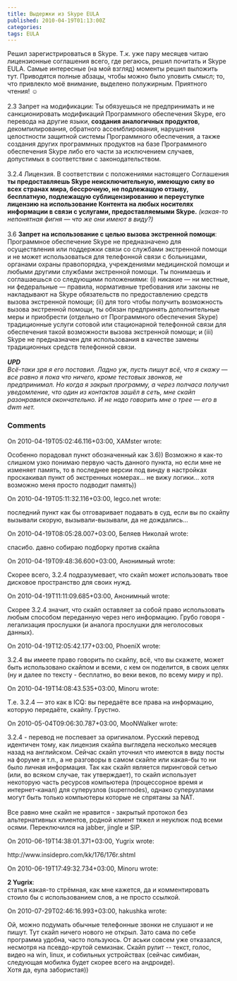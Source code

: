 ```yaml
---
title: Выдержки из Skype EULA
published: 2010-04-19T01:13:00Z
categories: 
tags: EULA
---
```


Решил зарегистрироваться в Skype. Т.к. уже пару месяцев читаю лицензионные соглашения всего, где регаюсь, решил почитать и Skype EULA. Самые интересные (на мой взгляд) моменты решил выложить тут. Приводятся полные абзацы, чтобы можно было уловить смысл; то, что привлекло моё внимание, выделено полужирным. Приятного чтения! ☺<br /><a name='more'></a><br />2.3 Запрет на модификации: Ты обязуешься не предпринимать и не санкционировать модификаций Программного обеспечения Skype, его перевода на другие языки, <b>создания аналогичных продуктов</b>, декомпилирования, обратного ассемблирования, нарушения целостности защитной системы Программного обеспечения, а также создания других программных продуктов на базе Программного обеспечения Skype либо его части за исключением случаев, допустимых в соответствии с законодательством.<br /><br />3.2.4 Лицензия. В соответствии с положениями настоящего Соглашения <b>ты предоставляешь Skype неисключительную, имеющую силу во всех странах мира, бессрочную, не подлежащую отзыву, бесплатную, подлежащую сублицензированию и переуступке лицензию на использование Контента на любых носителях информации в связи с услугами, предоставляемыми Skype.</b> <i>(какая-то непонятная фигня — что же они имеют в виду?)</i><br /><br />3.6 <b>Запрет на использование с целью вызова экстренной помощи</b>: Программное обеспечение Skype не предназначено для осуществления или поддержки связи со службами экстренной помощи и не может использоваться для телефонной связи с больницами, органами охраны правопорядка, учреждениями медицинской помощи и любыми другими службами экстренной помощи. Ты понимаешь и соглашаешься со следующими положениями: (i) никакие — ни местные, ни федеральные — правила, нормативные требования или законы не накладывают на Skype обязательств по предоставлению средств вызова экстренной помощи; (ii) для того чтобы получить возможность вызова экстренной помощи, ты обязан предпринять дополнительные меры и приобрести (отдельно от Программного обеспечения Skype) традиционные услуги сотовой или стационарной телефонной связи для обеспечения такой возможности вызова экстренной помощи; и (iii) Skype не предназначен для использования в качестве замены традиционных средств телефонной связи.<br /><br /><i><b>UPD</b><br />Всё-таки зря я его поставил. Ладно уж, пусть пишут всё, что я скажу — все равно я пока что ничего, кроме тестовых звонков, не предпринимал. Но когда я закрыл программу, а через полчаса получил уведомление, что один из контактов зашёл в сеть, мне скайп разонравился окончательно. И не надо говорить мне о трее — его в dwm нет.</i>

<h3 id='hakyll-convert-comments-title'>Comments</h3>
<div class='hakyll-convert-comment'>
<p class='hakyll-convert-comment-date'>On 2010-04-19T05:02:46.116+03:00, XAMster wrote:</p>
<p class='hakyll-convert-comment-body'>
Особенно порадовал пункт обозначенный как 3.6)) Возможно я как-то слишком узко понимаю первую часть данного пункта, но если мне не изменяет память, то в последнее версии под винду в настройках проскакивал пункт об экстренных номерах... не вижу логики... хотя возможно меня просто подводит память))
</p>
</div>

<div class='hakyll-convert-comment'>
<p class='hakyll-convert-comment-date'>On 2010-04-19T05:11:32.116+03:00, legco.net wrote:</p>
<p class='hakyll-convert-comment-body'>
последний пункт как бы отговаривает подавать в суд, если вы по скайпу вызывали скорую, вызывали-вызывали, да не дождались...
</p>
</div>

<div class='hakyll-convert-comment'>
<p class='hakyll-convert-comment-date'>On 2010-04-19T08:05:28.007+03:00, Беляев Николай wrote:</p>
<p class='hakyll-convert-comment-body'>
спасибо. давно собираю подборку против скайпа
</p>
</div>

<div class='hakyll-convert-comment'>
<p class='hakyll-convert-comment-date'>On 2010-04-19T09:48:36.600+03:00, Анонимный wrote:</p>
<p class='hakyll-convert-comment-body'>
Скорее всего, 3.2.4 подразумевает, что скайп может использовать твое дисковое пространство для своих нужд.
</p>
</div>

<div class='hakyll-convert-comment'>
<p class='hakyll-convert-comment-date'>On 2010-04-19T11:11:09.685+03:00, Анонимный wrote:</p>
<p class='hakyll-convert-comment-body'>
Скорее 3.2.4 значит, что скайп оставляет за собой право использовать любым способом переданную через него информацию. Грубо говоря - легализация прослушки (и аналога прослушки для неголосовых данных).
</p>
</div>

<div class='hakyll-convert-comment'>
<p class='hakyll-convert-comment-date'>On 2010-04-19T12:05:42.177+03:00, PhoeniX wrote:</p>
<p class='hakyll-convert-comment-body'>
3.2.4 вы имеете право говорить по скайпу, всё, что вы скажете, может быть использовано скайпом и всеми, с кем он поделится, в своих целях (ну и далее по тексту - бесплатно, во веки веков, по всему миру и пр).
</p>
</div>

<div class='hakyll-convert-comment'>
<p class='hakyll-convert-comment-date'>On 2010-04-19T14:08:43.535+03:00, Minoru wrote:</p>
<p class='hakyll-convert-comment-body'>
Т.е. 3.2.4 — это как в ICQ: вы передаёте все права на информацию, которую передаёте, скайпу. Грустно.
</p>
</div>

<div class='hakyll-convert-comment'>
<p class='hakyll-convert-comment-date'>On 2010-05-04T09:06:30.787+03:00, MooNWalker wrote:</p>
<p class='hakyll-convert-comment-body'>
3.2.4 - перевод не поспевает за оригиналом. Русский перевод идентичен тому, как лицензия скайпа выглядела несколько месяцев назад на английском. Сейчас скайп уточнил что имеются в виду посты на форуме и т.п., а не разговоры в самом скайпе или какая-бы то ни было личная информация. Так как скайп является пиринговой сетью (или, во всяком случае, так утверждает), то скайп использует некоторую часть ресурсов компьютера (процессорное время и интернет-канал) для суперузлов (supernodes), однако суперузлами могут быть только компьютеры которые не спрятаны за NAT.<br /><br />Все равно мне скайп не нравится - закрытый протокол без альтернативных клиентов, родной клиент тяжел и неуклюж под всеми осями. Переключился на jabber, jingle и SIP.
</p>
</div>

<div class='hakyll-convert-comment'>
<p class='hakyll-convert-comment-date'>On 2010-06-19T14:38:01.371+03:00, Yugrix wrote:</p>
<p class='hakyll-convert-comment-body'>
http://www.insidepro.com/kk/176/176r.shtml
</p>
</div>

<div class='hakyll-convert-comment'>
<p class='hakyll-convert-comment-date'>On 2010-06-19T17:49:32.734+03:00, Minoru wrote:</p>
<p class='hakyll-convert-comment-body'>
<b>2 Yugrix</b>:<br />статья какая-то стрёмная, как мне кажется, да и комментировать стоило бы с использованием слов, а не просто ссылкой.
</p>
</div>

<div class='hakyll-convert-comment'>
<p class='hakyll-convert-comment-date'>On 2010-07-29T02:46:16.993+03:00, hakushka wrote:</p>
<p class='hakyll-convert-comment-body'>
Ой, можно подумать обычные телефонные звонки не слушают и не пишут. Тут скайп ничего нового не открыл. Зато сама по себе программа удобна, часто пользуюсь. От аськи совсем уже отказался, несмотря на псевдо-крутой семизнак. Скайп рулит -- текст, голос, видео на win, linux, и собильных устройствах (сейчас симбиан, следующая мобилка будет скорее всего на андроиде).<br />Хотя да, еула забористая))
</p>
</div>



